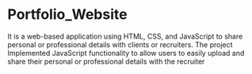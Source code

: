 # Portfolio_Website
It is a web-based application using HTML, CSS, and JavaScript to share personal or professional details with clients or recruiters. The project Implemented JavaScript functionality to allow users to easily upload and share their personal or professional details with the recruiter
